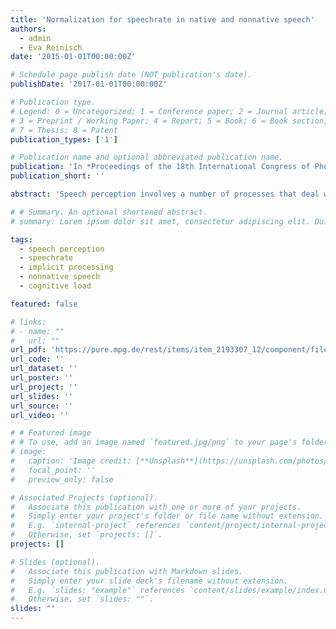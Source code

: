 ```yaml
---
title: 'Normalization for speechrate in native and nonnative speech'
authors:
  - admin
  - Eva Reinisch
date: '2015-01-01T00:00:00Z'

# Schedule page publish date (NOT publication's date).
publishDate: '2017-01-01T00:00:00Z'

# Publication type.
# Legend: 0 = Uncategorized; 1 = Conference paper; 2 = Journal article;
# 3 = Preprint / Working Paper; 4 = Report; 5 = Book; 6 = Book section;
# 7 = Thesis; 8 = Patent
publication_types: ['1']

# Publication name and optional abbreviated publication name.
publication: 'In *Proceedings of the 18th International Congress of Phonetic Sciences 2015, ICPhS XVIII* (ed. M. Wolters, J. Livingstone, B. Beattie, R. Smith, M. MacMahon, J. Stuart-Smith, and J. Scobbie)'
publication_short: ''

abstract: 'Speech perception involves a number of processes that deal with variation in the speech signal. One such process is normalization for speechrate: local temporal cues are perceived relative to the rate in the surrounding context. It is as yet unclear whether and how this perceptual effect interacts with higher level impressions of rate, such as a speaker’s nonnative identity. Nonnative speakers typically speak more slowly than natives, an experience that listeners take into account when explicitly judging the rate of nonnative speech. The present study investigatedwhether this is also reflected in implicit rate normalization. Results indicate that nonnative speech is implicitly perceived as faster than temporally-matched native speech, suggesting that the additional cognitive load of listening to an accent speeds up rate perception. Therefore, rate perception in speech is not dependent on syllable durations alone but also on the ease of processing of the temporal signal.'

# # Summary. An optional shortened abstract.
# summary: Lorem ipsum dolor sit amet, consectetur adipiscing elit. Duis posuere tellus ac convallis placerat. Proin tincidunt magna sed ex sollicitudin condimentum.

tags:
  - speech perception
  - speechrate
  - implicit processing
  - nonnative speech
  - cognitive load

featured: false

# links:
# - name: ""
#   url: ""
url_pdf: 'https://pure.mpg.de/rest/items/item_2193307_12/component/file_2193305/content'
url_code: ''
url_dataset: ''
url_poster: ''
url_project: ''
url_slides: ''
url_source: ''
url_video: ''

# # Featured image
# # To use, add an image named `featured.jpg/png` to your page's folder.
# image:
#   caption: 'Image credit: [**Unsplash**](https://unsplash.com/photos/pLCdAaMFLTE)'
#   focal_point: ''
#   preview_only: false

# Associated Projects (optional).
#   Associate this publication with one or more of your projects.
#   Simply enter your project's folder or file name without extension.
#   E.g. `internal-project` references `content/project/internal-project/index.md`.
#   Otherwise, set `projects: []`.
projects: []

# Slides (optional).
#   Associate this publication with Markdown slides.
#   Simply enter your slide deck's filename without extension.
#   E.g. `slides: "example"` references `content/slides/example/index.md`.
#   Otherwise, set `slides: ""`.
slides: ""
---
```


<!-- {{% callout note %}}
Click the _Cite_ button above to demo the feature to enable visitors to import publication metadata into their reference management software.
{{% /callout %}}

Supplementary notes can be added here, including [code and math](https://wowchemy.com/docs/content/writing-markdown-latex/). -->
